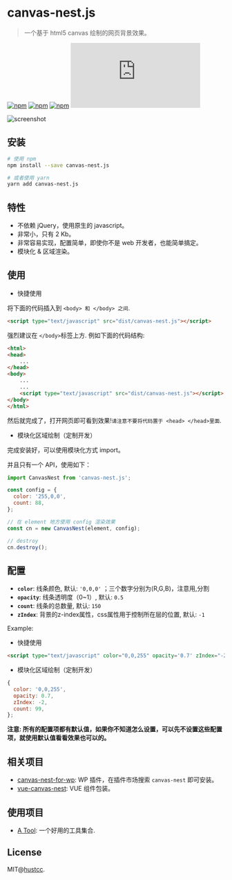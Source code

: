 # canvas-nest.js

> 一个基于 html5 canvas 绘制的网页背景效果。

[![npm](https://img.shields.io/badge/demo-online-brightgreen.svg)](https://git.hust.cc/canvas-nest.js)
[![npm](https://img.shields.io/npm/v/canvas-nest.js.svg)](https://www.npmjs.com/package/canvas-nest.js)
[![npm](https://img.shields.io/npm/dm/canvas-nest.js.svg)](https://www.npmjs.com/package/canvas-nest.js)
[![gzip](http://img.badgesize.io/https://unpkg.com/canvas-nest.js/dist/canvas-nest.js?compression=gzip)](https://unpkg.com/canvas-nest.js/dist/canvas-nest.js)

![screenshot](/screenshot.png)

## 安装
```sh
# 使用 npm
npm install --save canvas-nest.js

# 或者使用 yarn
yarn add canvas-nest.js
```

## 特性

 - 不依赖 jQuery，使用原生的 javascript。
 - 非常小，只有 2 Kb。
 - 非常容易实现，配置简单，即使你不是 web 开发者，也能简单搞定。
 - 模块化 & 区域渲染。


## 使用

 - 快捷使用

将下面的代码插入到 `<body> 和 </body> 之间`.

```html
<script type="text/javascript" src="dist/canvas-nest.js"></script>
```

强烈建议在 `</body>`标签上方. 例如下面的代码结构:

```html
<html>
<head>
	...
</head>
<body>
	...
	...
	<script type="text/javascript" src="dist/canvas-nest.js"></script>
</body>
</html>
```

然后就完成了，打开网页即可看到效果!`请注意不要将代码置于 <head> </head>里面`.


 - 模块化区域绘制（定制开发）

完成安装好，可以使用模块化方式 import。

并且只有一个 API，使用如下：

```js
import CanvasNest from 'canvas-nest.js';

const config = {
  color: '255,0,0',
  count: 88,
};

// 在 element 地方使用 config 渲染效果
const cn = new CanvasNest(element, config);

// destroy
cn.destroy();
```


## 配置

 - **`color`**: 线条颜色, 默认: `'0,0,0'` ；三个数字分别为(R,G,B)，注意用,分割
 - **`opacity`**: 线条透明度（0~1）, 默认: `0.5`
 - **`count`**: 线条的总数量, 默认: `150`
 - **`zIndex`**: 背景的z-index属性，css属性用于控制所在层的位置, 默认: `-1`


Example:

 - 快捷使用

```html
<script type="text/javascript" color="0,0,255" opacity='0.7' zIndex="-2" count="99" src="dist/canvas-nest.js"></script>
```

 - 模块化区域绘制（定制开发）

```js
{
  color: '0,0,255',
  opacity: 0.7,
  zIndex: -2,
  count: 99,
};
```

**注意: 所有的配置项都有默认值，如果你不知道怎么设置，可以先不设置这些配置项，就使用默认值看看效果也可以的。**


## 相关项目

 - [canvas-nest-for-wp](https://github.com/aTool-org/canvas-nest-for-wp): WP 插件，在插件市场搜索 `canvas-nest` 即可安装。
 - [vue-canvas-nest](https://github.com/ZYSzys/vue-canvas-nest): VUE 组件包装。


## 使用项目

 - [A Tool](https://atool.vip): 一个好用的工具集合.


## License

MIT@[hustcc](https://github.com/hustcc).
